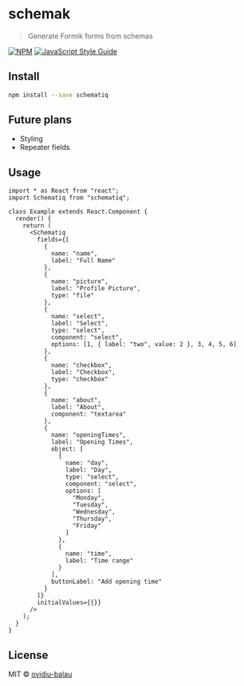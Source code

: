 # schemak

> Generate Formik forms from schemas

[![NPM](https://img.shields.io/npm/v/schemak.svg)](https://www.npmjs.com/package/schemak) [![JavaScript Style Guide](https://img.shields.io/badge/code_style-standard-brightgreen.svg)](https://standardjs.com)

## Install

```bash
npm install --save schematiq
```

## Future plans

- Styling
- Repeater fields

## Usage

```tsx
import * as React from "react";
import Schematiq from "schematiq";

class Example extends React.Component {
  render() {
    return (
      <Schematiq
        fields={[
          {
            name: "name",
            label: "Full Name"
          },
          {
            name: "picture",
            label: "Profile Picture",
            type: "file"
          },
          {
            name: "select",
            label: "Select",
            type: "select",
            component: "select",
            options: [1, { label: "two", value: 2 }, 3, 4, 5, 6]
          },
          {
            name: "checkbox",
            label: "Checkbox",
            type: "checkbox"
          },
          {
            name: "about",
            label: "About",
            component: "textarea"
          },
          {
            name: "openingTimes",
            label: "Opening Times",
            object: [
              {
                name: "day",
                label: "Day",
                type: "select",
                component: "select",
                options: [
                  "Monday",
                  "Tuesday",
                  "Wednesday",
                  "Thursday",
                  "Friday"
                ]
              },
              {
                name: "time",
                label: "Time range"
              }
            ],
            buttonLabel: "Add opening time"
          }
        ]}
        initialValues={{}}
      />
    );
  }
}
```

## License

MIT © [ovidiu-balau](https://github.com/ovidiu-balau)
